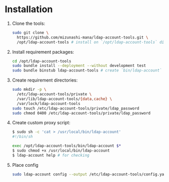 # Installation

1. Clone the tools:

    ```bash
    sudo git clone \
      https://github.com/mizunashi-mana/ldap-account-tools.git \
      /opt/ldap-account-tools # install on `/opt/ldap-account-tools` directory
    ```

2. Install requirement packages:

    ```bash
    cd /opt/ldap-account-tools
    sudo bundle install --deployment --without development test
    sudo bundle binstub ldap-account-tools # create `bin/ldap-account` script
    ```
3. Create requirement directories:

    ```bash
    sudo mkdir -p \
      /etc/ldap-account-tools/private \
      /var/lib/ldap-account-tools/{data,cache} \
      /var/lock/ldap-account-tools
    sudo touch /etc/ldap-account-tools/private/ldap_password
    sudo chmod 0400 /etc/ldap-account-tools/private/ldap_password
    ```

4. Create custom proxy script:

    ```bash
    $ sudo sh -c 'cat > /usr/local/bin/ldap-account'
    #!/bin/sh

    exec /opt/ldap-account-tools/bin/ldap-account $*
    $ sudo chmod +x /usr/local/bin/ldap-account
    $ ldap-account help # for checking
    ```

5. Place config

    ```bash
    sudo ldap-account config --output /etc/ldap-account-tools/config.yaml
    ```

